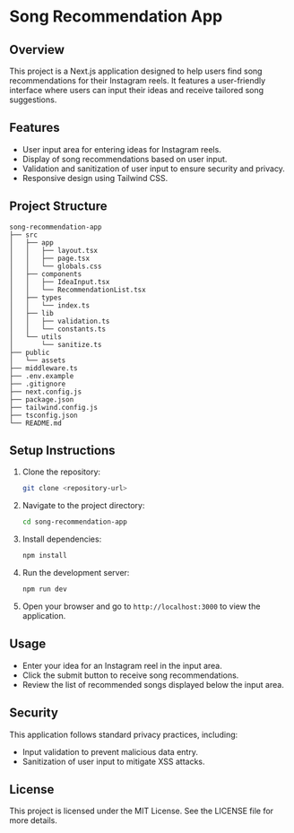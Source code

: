 # Song Recommendation App

## Overview
This project is a Next.js application designed to help users find song recommendations for their Instagram reels. It features a user-friendly interface where users can input their ideas and receive tailored song suggestions.

## Features
- User input area for entering ideas for Instagram reels.
- Display of song recommendations based on user input.
- Validation and sanitization of user input to ensure security and privacy.
- Responsive design using Tailwind CSS.

## Project Structure
```
song-recommendation-app
├── src
│   ├── app
│   │   ├── layout.tsx
│   │   ├── page.tsx
│   │   └── globals.css
│   ├── components
│   │   ├── IdeaInput.tsx
│   │   └── RecommendationList.tsx
│   ├── types
│   │   └── index.ts
│   ├── lib
│   │   ├── validation.ts
│   │   └── constants.ts
│   └── utils
│       └── sanitize.ts
├── public
│   └── assets
├── middleware.ts
├── .env.example
├── .gitignore
├── next.config.js
├── package.json
├── tailwind.config.js
├── tsconfig.json
└── README.md
```

## Setup Instructions
1. Clone the repository:
   ```bash
   git clone <repository-url>
   ```
2. Navigate to the project directory:
   ```bash
   cd song-recommendation-app
   ```
3. Install dependencies:
   ```bash
   npm install
   ```
4. Run the development server:
   ```bash
   npm run dev
   ```
5. Open your browser and go to `http://localhost:3000` to view the application.

## Usage
- Enter your idea for an Instagram reel in the input area.
- Click the submit button to receive song recommendations.
- Review the list of recommended songs displayed below the input area.

## Security
This application follows standard privacy practices, including:
- Input validation to prevent malicious data entry.
- Sanitization of user input to mitigate XSS attacks.

## License
This project is licensed under the MIT License. See the LICENSE file for more details.